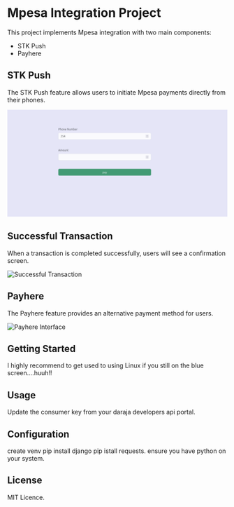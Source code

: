 # Mpesa Integration Project

This project implements Mpesa integration with two main components:
- STK Push
- Payhere

## STK Push

The STK Push feature allows users to initiate Mpesa payments directly from their phones.

![STK Push Home Screen](https://github.com/damiancodes/Mpesa_stk_Integration/blob/master/stkpushapp/static/images/payhere.png)

## Successful Transaction

When a transaction is completed successfully, users will see a confirmation screen.

![Successful Transaction](static/images/success.png)

## Payhere

The Payhere feature provides an alternative payment method for users.

![Payhere Interface](static/images/payhere.png)

## Getting Started

I highly recommend to get used to using Linux if you still on the blue screen....huuh!!

## Usage

Update the consumer key from your daraja developers api portal.

## Configuration

create venv
pip install django
pip istall requests.
ensure you have python on your system.

## License

MIT Licence.
